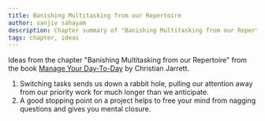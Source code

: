```yaml
---
title: Banishing Multitasking from our Repertoire
author: sanjiv sahayam
description: Chapter summary of "Banishing Multitasking from our Repertoire" by Christian Jarrett
tags: chapter, ideas
---
```

Ideas from the chapter "Banishing Multitasking from our Repertoire" from the book [Manage Your Day-To-Day](http://99u.com/book/manage-your-day-to-day-2) by Christian Jarrett.

1. Switching tasks sends us down a rabbit hole, pulling our attention away from our priority work for much longer than we anticipate.
2. A good stopping point on a project helps to free your mind from nagging questions and gives you mental closure.